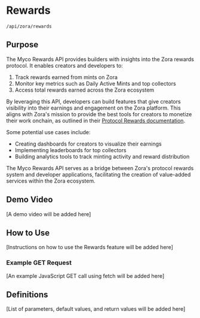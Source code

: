 # Rewards

`/api/zora/rewards`

## Purpose

The Myco Rewards API provides builders with insights into the Zora rewards protocol. It enables creators and developers to:

1. Track rewards earned from mints on Zora
2. Monitor key metrics such as Daily Active Mints and top collectors
3. Access total rewards earned across the Zora ecosystem

By leveraging this API, developers can build features that give creators visibility into their earnings and engagement on the Zora platform. This aligns with Zora's mission to provide the best tools for creators to monetize their work onchain, as outlined in their [Protocol Rewards documentation](https://docs.zora.co/contracts/rewards).

Some potential use cases include:

- Creating dashboards for creators to visualize their earnings
- Implementing leaderboards for top collectors
- Building analytics tools to track minting activity and reward distribution

The Myco Rewards API serves as a bridge between Zora's protocol rewards system and developer applications, facilitating the creation of value-added services within the Zora ecosystem.

## Demo Video

[A demo video will be added here]

## How to Use

[Instructions on how to use the Rewards feature will be added here]

### Example GET Request

[An example JavaScript GET call using fetch will be added here]

## Definitions

[List of parameters, default values, and return values will be added here]
